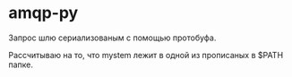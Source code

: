 # amqp-py
Запрос шлю сериализованым с помощью протобуфа.

Рассчитываю на то, что mystem лежит в одной из прописаных в $PATH папке.
